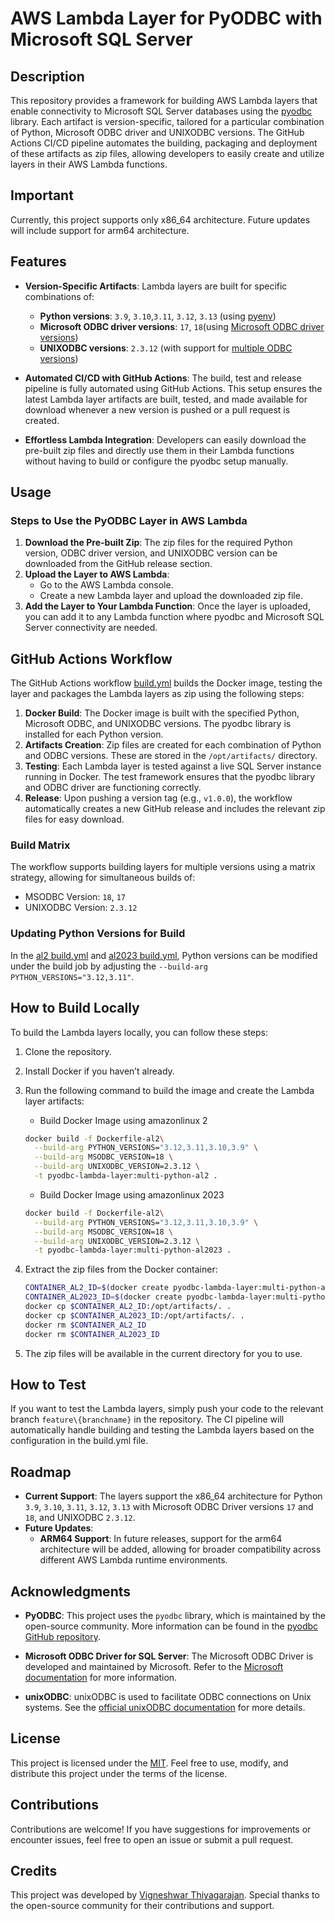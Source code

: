 # AWS Lambda Layer for PyODBC with Microsoft SQL Server

## Description

This repository provides a framework for building AWS Lambda layers that enable connectivity to Microsoft SQL Server databases using the [pyodbc](https://pypi.org/project/pyodbc) library. Each artifact is version-specific, tailored for a particular combination of Python, Microsoft ODBC driver and UNIXODBC versions. The GitHub Actions CI/CD pipeline automates the building, packaging and deployment of these artifacts as zip files, allowing developers to easily create and utilize layers in their AWS Lambda functions.

## Important

Currently, this project supports only x86_64 architecture. Future updates will include support for arm64 architecture.

## Features

- **Version-Specific Artifacts**: Lambda layers are built for specific combinations of:
  - **Python versions**: ```3.9```, ```3.10```,```3.11```, ```3.12```, ```3.13``` (using [pyenv](https://github.com/pyenv/pyenv))
  - **Microsoft ODBC driver versions**: ```17```, ```18```(using [Microsoft ODBC driver versions](https://learn.microsoft.com/en-us/sql/connect/odbc/linux-mac/installing-the-microsoft-odbc-driver-for-sql-server))
  - **UNIXODBC versions**: ```2.3.12``` (with support for [multiple ODBC versions](https://www.unixodbc.org/download.html))

- **Automated CI/CD with GitHub Actions**: The build, test and release pipeline is fully automated using GitHub Actions. This setup ensures the latest Lambda layer artifacts are built, tested, and made available for download whenever a new version is pushed or a pull request is created.

- **Effortless Lambda Integration**: Developers can easily download the pre-built zip files and directly use them in their Lambda functions without having to build or configure the pyodbc setup manually.

## Usage

### Steps to Use the PyODBC Layer in AWS Lambda

1. **Download the Pre-built Zip**: The zip files for the required Python version, ODBC driver version, and UNIXODBC version can be downloaded from the GitHub release section.
2. **Upload the Layer to AWS Lambda**:
   - Go to the AWS Lambda console.
   - Create a new Lambda layer and upload the downloaded zip file.
3. **Add the Layer to Your Lambda Function**: Once the layer is uploaded, you can add it to any Lambda function where pyodbc and Microsoft SQL Server connectivity are needed.

## GitHub Actions Workflow

The GitHub Actions workflow [build.yml](.github/workflows/build.yml) builds the Docker image, testing the layer and packages the Lambda layers as zip using the following steps:

1. **Docker Build**: The Docker image is built with the specified Python, Microsoft ODBC, and UNIXODBC versions. The pyodbc library is installed for each Python version.
2. **Artifacts Creation**: Zip files are created for each combination of Python and ODBC versions. These are stored in the ```/opt/artifacts/``` directory.
3. **Testing**: Each Lambda layer is tested against a live SQL Server instance running in Docker. The test framework ensures that the pyodbc library and ODBC driver are functioning correctly.
4. **Release**: Upon pushing a version tag (e.g., ```v1.0.0```), the workflow automatically creates a new GitHub release and includes the relevant zip files for easy download.

### Build Matrix

  The workflow supports building layers for multiple versions using a matrix strategy, allowing for simultaneous builds of:

- MSODBC Version: ```18```, ```17```
- UNIXODBC Version: ```2.3.12```

### Updating Python Versions for Build

  In the [al2 build.yml](https://github.com/vickyboston20/aws-lambda-pyodbc-layer/blob/v1.1.0/.github/workflows/build.yml#L35) and [al2023 build.yml](https://github.com/vickyboston20/aws-lambda-pyodbc-layer/blob/v1.1.0/.github/workflows/build.yml#L44), Python versions can be modified under the build job by adjusting the  ```--build-arg PYTHON_VERSIONS="3.12,3.11"```.

## How to Build Locally

To build the Lambda layers locally, you can follow these steps:

1. Clone the repository.
2. Install Docker if you haven’t already.
3. Run the following command to build the image and create the Lambda layer artifacts:

    - Build Docker Image using amazonlinux 2

    ```bash
    docker build -f Dockerfile-al2\
      --build-arg PYTHON_VERSIONS="3.12,3.11,3.10,3.9" \
      --build-arg MSODBC_VERSION=18 \
      --build-arg UNIXODBC_VERSION=2.3.12 \
      -t pyodbc-lambda-layer:multi-python-al2 .
    ```

    - Build Docker Image using amazonlinux 2023

    ```bash
    docker build -f Dockerfile-al2\
      --build-arg PYTHON_VERSIONS="3.12,3.11,3.10,3.9" \
      --build-arg MSODBC_VERSION=18 \
      --build-arg UNIXODBC_VERSION=2.3.12 \
      -t pyodbc-lambda-layer:multi-python-al2023 .
    ```

4. Extract the zip files from the Docker container:

    ```bash
    CONTAINER_AL2_ID=$(docker create pyodbc-lambda-layer:multi-python-al2)
    CONTAINER_AL2023_ID=$(docker create pyodbc-lambda-layer:multi-python-al2023)
    docker cp $CONTAINER_AL2_ID:/opt/artifacts/. .
    docker cp $CONTAINER_AL2023_ID:/opt/artifacts/. .
    docker rm $CONTAINER_AL2_ID
    docker rm $CONTAINER_AL2023_ID
    ```

5. The zip files will be available in the current directory for you to use.

## How to Test

If you want to test the Lambda layers, simply push your code to the relevant branch `feature\{branchname}` in the repository. The CI pipeline will automatically handle building and testing the Lambda layers based on the configuration in the build.yml file.

## Roadmap

- **Current Support**: The layers support the x86_64 architecture for Python ```3.9```, ```3.10```, ```3.11```, ```3.12```, ```3.13``` with Microsoft ODBC Driver versions ```17``` and ```18```, and UNIXODBC ```2.3.12```.
- **Future Updates**:
  - **ARM64 Support**: In future releases, support for the arm64 architecture will be added, allowing for broader compatibility across different AWS Lambda runtime environments.

## Acknowledgments

- **PyODBC**: This project uses the ```pyodbc``` library, which is maintained by the open-source community. More information can be found in the [pyodbc GitHub repository](https://github.com/mkleehammer/pyodbc).

- **Microsoft ODBC Driver for SQL Server**: The Microsoft ODBC Driver is developed and maintained by Microsoft. Refer to the [Microsoft documentation](https://learn.microsoft.com/en-us/sql/connect/python/pyodbc/python-sql-driver-pyodbc) for more information.

- **unixODBC**: unixODBC is used to facilitate ODBC connections on Unix systems. See the [official unixODBC documentation](https://www.unixodbc.org/download.html) for more details.

## License

This project is licensed under the [MIT](https://github.com/vickyboston20/aws-lambda-pyodbc-layer/blob/v1.1.0/.github/workflows/LICENSE). Feel free to use, modify, and distribute this project under the terms of the license.

## Contributions

Contributions are welcome! If you have suggestions for improvements or encounter issues, feel free to open an issue or submit a pull request.

## Credits

This project was developed by [Vigneshwar Thiyagarajan](https://www.linkedin.com/in/vigneshwar-thiyagarajan-87220a124/). Special thanks to the open-source community for their contributions and support.
